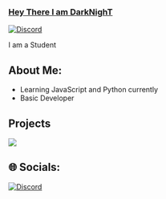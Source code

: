 ### [Hey There I am DarkNighT](https://discord.gg/KbJcNQwpaD)

<a href="https://discord.com/users/919147106684510249">
<img src="[https://discord.c99.nl/widget/theme-3/919147106684510249.png]" alt="Discord"/>
</a>

I am a Student

## About Me:

- Learning JavaScript and Python currently
- Basic Developer

## Projects
<a href = "https://discord.gg/bakchodi">
<img src="https://capsule-render.vercel.app/api?type=waving&color=0:EEFF00,100:a82da8&animation=blink&height=150&reversal=tru&width=100&theme=gruvbox&section=header&text=Trixo&fontColor=15f8ef&fontSize=75&fontAlignY=39" />
</a>

## 🌐 Socials:
[![Discord](https://img.shields.io/badge/Discord-%237289DA.svg?logo=discord&logoColor=white)](https://discord.gg/https://discord.com/users/1188178871049265282)

